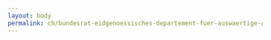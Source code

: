 ```yaml
---
layout: body
permalink: ch/bundesrat-eidgenoessisches-departement-fuer-auswaertige-angelegenheiten-generalsekretariat-eda-interne-revision-eda-revisionsgruppe-programme-und-projekte/
---
```



